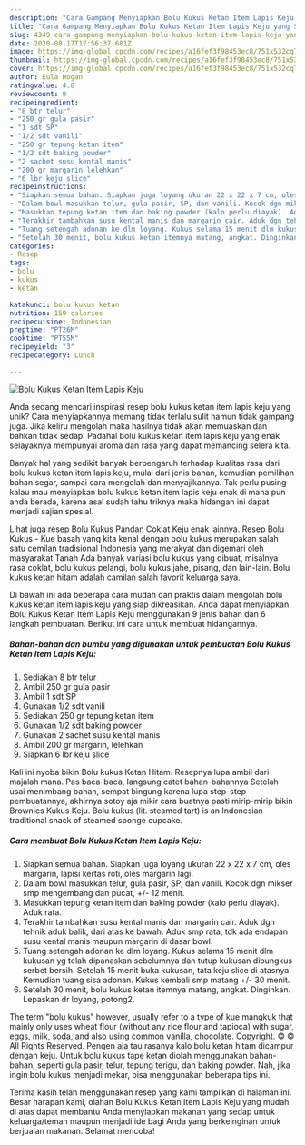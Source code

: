 ```yaml
---
description: "Cara Gampang Menyiapkan Bolu Kukus Ketan Item Lapis Keju yang Sempurna"
title: "Cara Gampang Menyiapkan Bolu Kukus Ketan Item Lapis Keju yang Sempurna"
slug: 4349-cara-gampang-menyiapkan-bolu-kukus-ketan-item-lapis-keju-yang-sempurna
date: 2020-08-17T17:56:37.681Z
image: https://img-global.cpcdn.com/recipes/a16fef3f98453ec8/751x532cq70/bolu-kukus-ketan-item-lapis-keju-foto-resep-utama.jpg
thumbnail: https://img-global.cpcdn.com/recipes/a16fef3f98453ec8/751x532cq70/bolu-kukus-ketan-item-lapis-keju-foto-resep-utama.jpg
cover: https://img-global.cpcdn.com/recipes/a16fef3f98453ec8/751x532cq70/bolu-kukus-ketan-item-lapis-keju-foto-resep-utama.jpg
author: Eula Hogan
ratingvalue: 4.8
reviewcount: 9
recipeingredient:
- "8 btr telur"
- "250 gr gula pasir"
- "1 sdt SP"
- "1/2 sdt vanili"
- "250 gr tepung ketan item"
- "1/2 sdt baking powder"
- "2 sachet susu kental manis"
- "200 gr margarin lelehkan"
- "6 lbr keju slice"
recipeinstructions:
- "Siapkan semua bahan. Siapkan juga loyang ukuran 22 x 22 x 7 cm, oles margarin, lapisi kertas roti, oles margarin lagi."
- "Dalam bowl masukkan telur, gula pasir, SP, dan vanili. Kocok dgn mikser smp mengembang dan pucat, +/- 12 menit."
- "Masukkan tepung ketan item dan baking powder (kalo perlu diayak). Aduk rata."
- "Terakhir tambahkan susu kental manis dan margarin cair. Aduk dgn tehnik aduk balik, dari atas ke bawah. Aduk smp rata, tdk ada endapan susu kental manis maupun margarin di dasar bowl."
- "Tuang setengah adonan ke dlm loyang. Kukus selama 15 menit dlm kukusan yg telah dipanaskan sebelumnya dan tutup kukusan dibungkus serbet bersih. Setelah 15 menit buka kukusan, tata keju slice di atasnya. Kemudian tuang sisa adonan. Kukus kembali smp matang +/- 30 menit."
- "Setelah 30 menit, bolu kukus ketan itemnya matang, angkat. Dinginkan. Lepaskan dr loyang, potong2."
categories:
- Resep
tags:
- bolu
- kukus
- ketan

katakunci: bolu kukus ketan 
nutrition: 159 calories
recipecuisine: Indonesian
preptime: "PT26M"
cooktime: "PT55M"
recipeyield: "3"
recipecategory: Lunch

---
```



![Bolu Kukus Ketan Item Lapis Keju](https://img-global.cpcdn.com/recipes/a16fef3f98453ec8/751x532cq70/bolu-kukus-ketan-item-lapis-keju-foto-resep-utama.jpg)

Anda sedang mencari inspirasi resep bolu kukus ketan item lapis keju yang unik? Cara menyiapkannya memang tidak terlalu sulit namun tidak gampang juga. Jika keliru mengolah maka hasilnya tidak akan memuaskan dan bahkan tidak sedap. Padahal bolu kukus ketan item lapis keju yang enak selayaknya mempunyai aroma dan rasa yang dapat memancing selera kita.

Banyak hal yang sedikit banyak berpengaruh terhadap kualitas rasa dari bolu kukus ketan item lapis keju, mulai dari jenis bahan, kemudian pemilihan bahan segar, sampai cara mengolah dan menyajikannya. Tak perlu pusing kalau mau menyiapkan bolu kukus ketan item lapis keju enak di mana pun anda berada, karena asal sudah tahu triknya maka hidangan ini dapat menjadi sajian spesial.

Lihat juga resep Bolu Kukus Pandan Coklat Keju enak lainnya. Resep Bolu Kukus - Kue basah yang kita kenal dengan bolu kukus merupakan salah satu cemilan tradisional Indonesia yang merakyat dan digemari oleh masyarakat Tanah Ada banyak variasi bolu kukus yang dibuat, misalnya rasa coklat, bolu kukus pelangi, bolu kukus jahe, pisang, dan lain-lain. Bolu kukus ketan hitam adalah camilan salah favorit keluarga saya.


Di bawah ini ada beberapa cara mudah dan praktis dalam mengolah bolu kukus ketan item lapis keju yang siap dikreasikan. Anda dapat menyiapkan Bolu Kukus Ketan Item Lapis Keju menggunakan 9 jenis bahan dan 6 langkah pembuatan. Berikut ini cara untuk membuat hidangannya.

<!--inarticleads1-->

##### Bahan-bahan dan bumbu yang digunakan untuk pembuatan Bolu Kukus Ketan Item Lapis Keju:

1. Sediakan 8 btr telur
1. Ambil 250 gr gula pasir
1. Ambil 1 sdt SP
1. Gunakan 1/2 sdt vanili
1. Sediakan 250 gr tepung ketan item
1. Gunakan 1/2 sdt baking powder
1. Gunakan 2 sachet susu kental manis
1. Ambil 200 gr margarin, lelehkan
1. Siapkan 6 lbr keju slice


Kali ini nyoba bikin Bolu kukus Ketan Hitam. Resepnya lupa ambil dari majalah mana. Pas baca-baca, langsung catet bahan-bahannya Setelah usai menimbang bahan, sempat bingung karena lupa step-step pembuatannya, akhirnya sotoy aja mikir cara buatnya pasti mirip-mirip bikin Brownies Kukus Keju. Bolu kukus (lit. steamed tart) is an Indonesian traditional snack of steamed sponge cupcake. 

<!--inarticleads2-->

##### Cara membuat Bolu Kukus Ketan Item Lapis Keju:

1. Siapkan semua bahan. Siapkan juga loyang ukuran 22 x 22 x 7 cm, oles margarin, lapisi kertas roti, oles margarin lagi.
1. Dalam bowl masukkan telur, gula pasir, SP, dan vanili. Kocok dgn mikser smp mengembang dan pucat, +/- 12 menit.
1. Masukkan tepung ketan item dan baking powder (kalo perlu diayak). Aduk rata.
1. Terakhir tambahkan susu kental manis dan margarin cair. Aduk dgn tehnik aduk balik, dari atas ke bawah. Aduk smp rata, tdk ada endapan susu kental manis maupun margarin di dasar bowl.
1. Tuang setengah adonan ke dlm loyang. Kukus selama 15 menit dlm kukusan yg telah dipanaskan sebelumnya dan tutup kukusan dibungkus serbet bersih. Setelah 15 menit buka kukusan, tata keju slice di atasnya. Kemudian tuang sisa adonan. Kukus kembali smp matang +/- 30 menit.
1. Setelah 30 menit, bolu kukus ketan itemnya matang, angkat. Dinginkan. Lepaskan dr loyang, potong2.


The term &#34;bolu kukus&#34; however, usually refer to a type of kue mangkuk that mainly only uses wheat flour (without any rice flour and tapioca) with sugar, eggs, milk, soda, and also using common vanilla, chocolate. Copyright. © © All Rights Reserved. Pengen aja tau rasanya kalo bolu ketan hitam dicampur dengan keju. Untuk bolu kukus tape ketan diolah menggunakan bahan-bahan, seperti gula pasir, telur, tepung terigu, dan baking powder. Nah, jika ingin bolu kukus menjadi mekar, bisa menggunakan beberapa tips ini. 

Terima kasih telah menggunakan resep yang kami tampilkan di halaman ini. Besar harapan kami, olahan Bolu Kukus Ketan Item Lapis Keju yang mudah di atas dapat membantu Anda menyiapkan makanan yang sedap untuk keluarga/teman maupun menjadi ide bagi Anda yang berkeinginan untuk berjualan makanan. Selamat mencoba!
